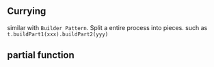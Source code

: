 ## Currying
similar with `Builder Pattern`. Split a entire process into pieces.
such as `t.buildPart1(xxx).buildPart2(yyy)`

## partial function
